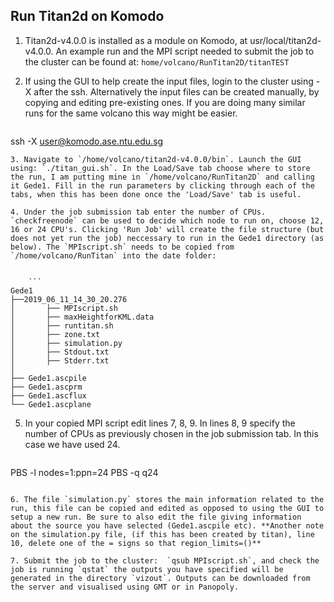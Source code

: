 ## Run Titan2d on Komodo


1. Titan2d-v4.0.0 is installed as a module on Komodo, at usr/local/titan2d-v4.0.0. An example run and the MPI script needed to submit the job to the cluster can be found at: `home/volcano/RunTitan2D/titanTEST`

2. If using the GUI to help create the input files, login to the cluster using -X after the ssh. Alternatively the input files can be created manually, by copying and editing pre-existing ones. If you are doing many similar runs for the same volcano this way might be easier.  

	```
ssh -X user@komodo.ase.ntu.edu.sg
```
3. Navigate to `/home/volcano/titan2d-v4.0.0/bin`. Launch the GUI using: `./titan_gui.sh`. In the Load/Save tab choose where to store the run, I am putting mine in `/home/volcano/RunTitan2D` and calling it Gede1. Fill in the run parameters by clicking through each of the tabs, when this has been done once the 'Load/Save' tab is useful.

4. Under the job submission tab enter the number of CPUs. `checkfreenode` can be used to decide which node to run on, choose 12, 16 or 24 CPU's. Clicking 'Run Job' will create the file structure (but does not yet run the job) neccessary to run in the Gede1 directory (as below). The `MPIscript.sh` needs to be copied from `/home/volcano/RunTitan` into the date folder: 


	```
Gede1
├──2019_06_11_14_30_20.276 
│		├── MPIscript.sh  				
│		├── maxHeightforKML.data
│		├── runtitan.sh 
│		├── zone.txt
│		├── simulation.py
│		├── Stdout.txt
│		├── Stderr.txt
│	
├── Gede1.ascpile   
├── Gede1.ascprm
├── Gede1.ascflux            
└── Gede1.ascplane
```
5. In your copied MPI script edit lines 7, 8, 9. In lines 8, 9 specify the number of CPUs as previously chosen in the job submission tab. In this case we have used 24.


	```
PBS -l nodes=1:ppn=24
PBS -q q24
```

6. The file `simulation.py` stores the main information related to the run, this file can be copied and edited as opposed to using the GUI to setup a new run. Be sure to also edit the file giving information about the source you have selected (Gede1.ascpile etc). **Another note on the simulation.py file, (if this has been created by titan), line 10, delete one of the = signs so that region_limits=()**

7. Submit the job to the cluster:  `qsub MPIscript.sh`, and check the job is running `qstat` the outputs you have specified will be generated in the directory `vizout`. Outputs can be downloaded from the server and visualised using GMT or in Panopoly.

	
